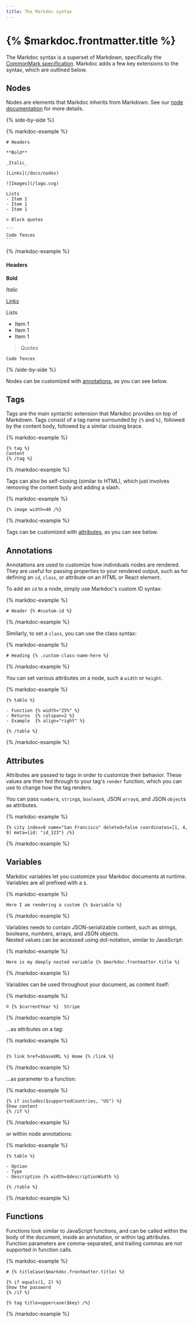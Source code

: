 ```yaml
---
title: The Markdoc syntax
---
```


# {% $markdoc.frontmatter.title %}

The Markdoc syntax is a superset of Markdown, specifically the [CommonMark specification](https://commonmark.org/). Markdoc adds a few key extensions to the syntax, which are outlined below.

## Nodes

Nodes are elements that Markdoc inherits from Markdown. See our [node documentation](/docs/nodes) for more details.

{% side-by-side %}

{% markdoc-example %}

````
# Headers

**Bold**

_Italic_

[Links](/docs/nodes)

![Images](/logo.svg)

Lists
- Item 1
- Item 1
- Item 1

> Block quotes

```
Code fences
```
````

{% /markdoc-example %}

#### Headers

**Bold**

_Italic_

[Links](/docs/nodes)

Lists

- Item 1
- Item 1
- Item 1

> Quotes

```
Code fences
```

{% /side-by-side %}

Nodes can be customized with [annotations](#annotations), as you can see below.

## Tags

Tags are the main syntactic extension that Markdoc provides on top of Markdown. Tags consist of a tag name surrounded by `{%` and `%}`, followed by the content body, followed by a similar closing brace.

{% markdoc-example %}

```
{% tag %}
Content
{% /tag %}
```

{% /markdoc-example %}

Tags can also be self-closing (similar to HTML), which just involves removing the content body and adding a slash.

{% markdoc-example %}

```
{% image width=40 /%}
```

{% /markdoc-example %}

Tags can be customized with [attributes](#attributes), as you can see below.

## Annotations

Annotations are used to customize how individuals nodes are rendered. They are useful for passing properties to your rendered output, such as for defining an `id`, `class`, or attribute on an HTML or React element.

To add an `id` to a node, simply use Markdoc's custom ID syntax:

{% markdoc-example %}

```
# Header {% #custom-id %}
```

{% /markdoc-example %}

Similarly, to set a `class`, you can use the class syntax:

{% markdoc-example %}

```
# Heading {% .custom-class-name-here %}
```

{% /markdoc-example %}

You can set various attributes on a node, such a `width` or `height`.

{% markdoc-example %}

```
{% table %}

- Function {% width="25%" %}
- Returns  {% colspan=2 %}
- Example  {% align="right" %}

{% /table %}
```

{% /markdoc-example %}

## Attributes

Attributes are passed to tags in order to customize their behavior. These values are then fed through to your tag's `render` function, which you can use to change how the tag renders.

You can pass `number`s, `string`s, `boolean`s, JSON `array`s, and JSON `object`s as attributes.

{% markdoc-example %}

```
{% city index=0 name="San Francisco" deleted=false coordinates=[1, 4, 9] meta={id: "id_123"} /%}
```

{% /markdoc-example %}

## Variables

Markdoc variables let you customize your Markdoc documents at runtime. Variables are all prefixed with a `$`.

{% markdoc-example %}

```
Here I am rendering a custom {% $variable %}
```

{% /markdoc-example %}

Variables needs to contain JSON-serializable content, such as strings, booleans, numbers, arrays, and JSON objects.\
Nested values can be accessed using dot-notation, similar to JavaScript:

{% markdoc-example %}

```
Here is my deeply nested variable {% $markdoc.frontmatter.title %}
```

{% /markdoc-example %}

Variables can be used throughout your document, as content itself:

{% markdoc-example %}

```
© {% $currentYear %}  Stripe
```

{% /markdoc-example %}

…as attributes on a tag:

{% markdoc-example %}

```

{% link href=$baseURL %} Home {% /link %}

```

{% /markdoc-example %}

…as parameter to a function:

{% markdoc-example %}

```
{% if includes($supportedCountries, "US") %}
Show content
{% /if %}
```

{% /markdoc-example %}

or within node annotations:

{% markdoc-example %}

```
{% table %}

- Option
- Type
- Description {% width=$descriptionWidth %}

{% /table %}
```

{% /markdoc-example %}

## Functions

Functions look similar to JavaScript functions, and can be called within the body of the document, inside an annotation, or within tag attributes.
Function parameters are comma-separated, and trailing commas are not supported in function calls.

{% markdoc-example %}

```
# {% titleCase($markdoc.frontmatter.title) %}

{% if equals(1, 2) %}
Show the password
{% /if %}

{% tag title=uppercase($key) /%}
```

{% /markdoc-example %}
